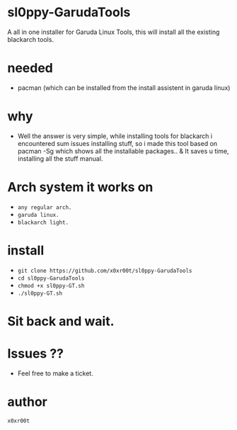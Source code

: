 # sl0ppy-GarudaTools
A all in one installer for Garuda Linux Tools, this will install all the existing blackarch tools.

# needed 
* pacman (which can be installed from the install assistent in garuda linux)

# why
* Well the answer is very simple, while installing tools for blackarch i encountered sum issues installing stuff, so i made this tool based on pacman -Sg which shows all the installable packages.. & It saves u time, installing all the stuff manual.

# Arch system it works on
* `any regular arch.` 
* `garuda linux.`
* `blackarch light.` 

# install 
* `git clone https://github.com/x0xr00t/sl0ppy-GarudaTools`
* `cd sl0ppy-GarudaTools`
* `chmod +x sl0ppy-GT.sh`
* `./sl0ppy-GT.sh`

# Sit back and wait. 

# Issues ??
* Feel free to make a ticket.

# author
`x0xr00t`
